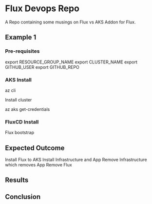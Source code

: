 # Flux Devops Repo

A Repo containing some musings on Flux vs AKS Addon for Flux.

## Example 1

### Pre-requisites

export RESOURCE_GROUP_NAME
export CLUSTER_NAME
export GITHUB_USER
export GITHUB_REPO

### AKS Install

az cli

Install cluster

az aks get-credentials

### FluxCD Install

Flux bootstrap

## Expected Outcome

Install Flux to AKS
Install Infrastructure and App
Remove Infrastructure which removes App
Remove Flux

## Results

## Conclusion

